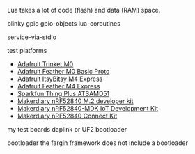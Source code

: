 

Lua takes a lot of code (flash) and data (RAM) space.


blinky
gpio
gpio-objects
lua-coroutines

service-via-stdio



test platforms
 - [Adafruit Trinket M0](https://www.adafruit.com/product/3500)
 - [Adafruit Feather M0 Basic Proto](https://www.adafruit.com/product/2772)
 - [Adafruit ItsyBitsy M4 Express](https://www.adafruit.com/product/3800)
 - [Adafruit Feather M4 Express](https://www.adafruit.com/product/3857)
 - [Sparkfun Thing Plus ATSAMD51](https://www.sparkfun.com/products/14713)
 - [Makerdiary nRF52840 M.2 developer kit](https://makerdiary.com/products/nrf52840-m2-developer-kit)
 - [Makerdiary nRF52840-MDK IoT Development Kit](https://www.tindie.com/products/makerdiary/nrf52840-mdk-iot-development-kit/)
 - [Makerdiary nRF52840 Connect Kit](https://makerdiary.com/products/nrf52840-connectkit)


my test boards
    daplink or
    UF2 bootloader

bootloader
    the fargin framework does not include a bootloader

